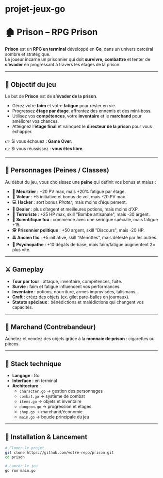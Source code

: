 # projet-jeux-go

# 🏚️ Prison – RPG Prison 

**Prison** est un **RPG en terminal** développé en **Go**, dans un univers carcéral sombre et stratégique.  
Le joueur incarne un prisonnier qui doit **survivre**, **combattre** et tenter de **s’évader** en progressant à travers les étages de la prison.  

---

## 🎯 Objectif du jeu  
Le but de **Prison** est de **s’évader de la prison**.  

- Gérez votre **faim** et votre **fatigue** pour rester en vie.  
- Progressez **étage par étage**, affrontez des ennemis et des mini-boss.  
- Utilisez vos **compétences**, votre **inventaire** et le **marchand** pour améliorer vos chances.  
- Atteignez l’**étage final** et vainquez le **directeur de la prison** pour vous échapper.  

👉 Si vous échouez : **Game Over**.  
👉 Si vous réussissez : **vous êtes libre**.  

---

## 🧍 Personnages (Peines / Classes)  
Au début du jeu, vous choisissez une **peine** qui définit vos bonus et malus :  

- 🔪 **Meurtrier** : +20 PV max, mais +20% fatigue par étage.  
- 🥷 **Voleur** : +5 initiative et bonus de vol, mais -20 PV max.  
- 💻 **Hacker** : sort bonus *Pirater*, mais moins d’équipement.  
- 💊 **Dealer** : plus d’argent et meilleures potions, mais moins d’XP.  
- 🧨 **Terroriste** : +25 HP max, skill "Bombe artisanale", mais -30 argent.  
- 🧪 **Scientifique fou** : commence avec une seringue spéciale, mais fatigue +15.  
- 🕵️ **Prisonnier politique** : +50 argent, skill "Discours", mais -20 HP.  
- 🚔 **Ancien flic** : +5 initiative, skill "Menottes", mais détesté par les autres.  
- 👹 **Psychopathe** : +10 dégâts de base, mais faim/fatigue augmentent 2× plus vite.  

---

## ⚔️ Gameplay  
- **Tour par tour** : attaque, inventaire, compétences, fuite.  
- **Survie** : faim et fatigue influencent vos performances.  
- **Inventaire** : potions, nourriture, armes improvisées, talismans…  
- **Craft** : créez des objets (ex. gilet pare-balles en journaux).  
- **Statuts spéciaux** : bénédictions et malédictions qui changent vos capacités.  

---

## 🛒 Marchand (Contrebandeur)  
Achetez et vendez des objets grâce à la **monnaie de prison** : cigarettes ou pièces.  

---

## 🔧 Stack technique  
- **Langage** : Go  
- **Interface** : en terminal  
- **Architecture** :  
  - `character.go` → gestion des personnages  
  - `combat.go` → système de combat  
  - `items.go` → objets et inventaire  
  - `dungeon.go` → progression et étages  
  - `shop.go` → marchand/économie  
  - `main.go` → boucle principale du jeu  

---

## 🚀 Installation & Lancement  
```bash
# Cloner le projet
git clone https://github.com/votre-repo/prison.git
cd prison

# Lancer le jeu
go run main.go
